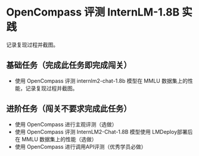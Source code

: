 # OpenCompass 评测 InternLM-1.8B 实践

记录复现过程并截图。

## 基础任务（完成此任务即完成闯关）

- 使用 OpenCompass 评测 internlm2-chat-1.8b 模型在 MMLU 数据集上的性能，记录复现过程并截图。
  

## 进阶任务（闯关不要求完成此任务）

- 使用 OpenCompass 进行主观评测（选做）
- 使用 OpenCompass 评测 InternLM2-Chat-1.8B 模型使用 LMDeploy部署后在 MMLU 数据集上的性能（选做）
- 使用 OpenCompass 进行调用API评测（优秀学员必做）

